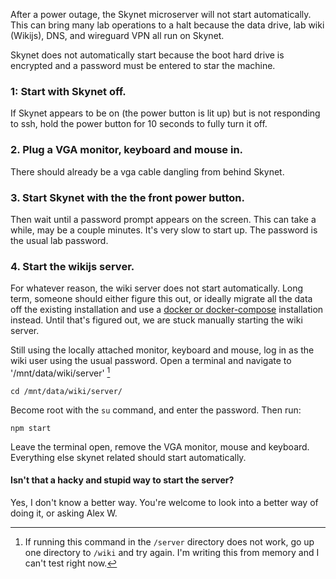 After a power outage, the Skynet microserver will not start automatically. This can bring many lab operations to a halt because the data drive, lab wiki (Wikijs), DNS, and wireguard VPN all run on Skynet. 

Skynet does not automatically start because the boot hard drive is encrypted and a password must be entered to star the machine. 

### 1: Start with Skynet off. 

If Skynet appears to be on (the power button is lit up) but is not responding to ssh, hold the power button for 10 seconds to fully turn it off. 

### 2. Plug a VGA monitor, keyboard and mouse in. 
There should already be a vga cable dangling from behind Skynet. 

### 3. Start Skynet with the the front power button. 
Then wait until a password prompt appears on the screen. This can take a while, may be a couple minutes. It's very slow to start up. The password is the usual lab password. 

### 4. Start the wikijs server.
For whatever reason, the wiki server does not start automatically. Long term, someone should either figure this out, or ideally migrate all the data off the existing installation and use a [docker or docker-compose](https://docs.requarks.io/install/docker) installation instead. Until that's figured out, we are stuck manually starting the wiki server. 

Still using the locally attached monitor, keyboard and mouse, log in as the wiki user using the usual password. Open a terminal and navigate to '/mnt/data/wiki/server' [^1]

[^1]: If running this command in the `/server` directory does not work, go up one directory to `/wiki` and try again. I'm writing this from memory and I can't test right now.

```shell
cd /mnt/data/wiki/server/
```
Become root with the `su` command, and enter the password. 
Then run:
```shell
npm start
```
Leave the terminal open, remove the VGA monitor, mouse and keyboard. Everything else skynet related should start automatically. 

#### Isn't that a hacky and stupid way to start the server?
Yes, I don't know a better way. You're welcome to look into a better way of doing it, or asking Alex W. 





